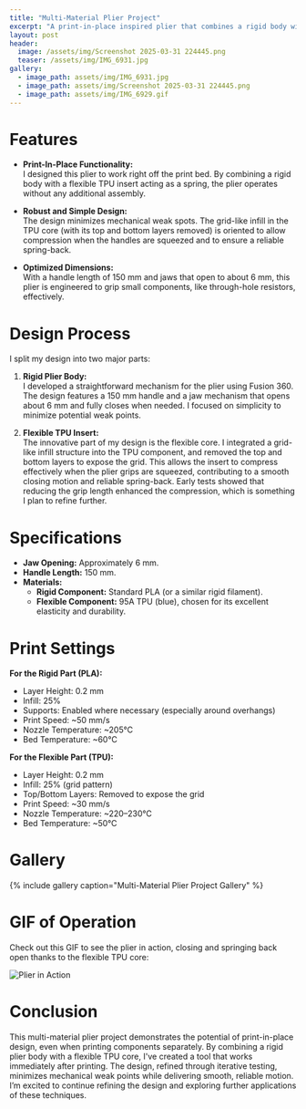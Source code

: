 ```yaml
---
title: "Multi-Material Plier Project"
excerpt: "A print-in-place inspired plier that combines a rigid body with a flexible TPU core for spring action."
layout: post
header:
  image: /assets/img/Screenshot 2025-03-31 224445.png
  teaser: /assets/img/IMG_6931.jpg
gallery:
  - image_path: assets/img/IMG_6931.jpg
  - image_path: assets/img/Screenshot 2025-03-31 224445.png
  - image_path: assets/img/IMG_6929.gif
---
```


# Features

* **Print-In-Place Functionality:**  
  I designed this plier to work right off the print bed. By combining a rigid body with a flexible TPU insert acting as a spring, the plier operates without any additional assembly.

* **Robust and Simple Design:**  
  The design minimizes mechanical weak spots. The grid-like infill in the TPU core (with its top and bottom layers removed) is oriented to allow compression when the handles are squeezed and to ensure a reliable spring-back.

* **Optimized Dimensions:**  
  With a handle length of 150 mm and jaws that open to about 6 mm, this plier is engineered to grip small components, like through-hole resistors, effectively.

# Design Process

I split my design into two major parts:

1. **Rigid Plier Body:**  
   I developed a straightforward mechanism for the plier using Fusion 360. The design features a 150 mm handle and a jaw mechanism that opens about 6 mm and fully closes when needed. I focused on simplicity to minimize potential weak points.

2. **Flexible TPU Insert:**  
   The innovative part of my design is the flexible core. I integrated a grid-like infill structure into the TPU component, and removed the top and bottom layers to expose the grid. This allows the insert to compress effectively when the plier grips are squeezed, contributing to a smooth closing motion and reliable spring-back. Early tests showed that reducing the grip length enhanced the compression, which is something I plan to refine further.

# Specifications

* **Jaw Opening:** Approximately 6 mm.  
* **Handle Length:** 150 mm.  
* **Materials:**  
  - **Rigid Component:** Standard PLA (or a similar rigid filament).  
  - **Flexible Component:** 95A TPU (blue), chosen for its excellent elasticity and durability.

# Print Settings

**For the Rigid Part (PLA):**  
- Layer Height: 0.2 mm  
- Infill: 25%  
- Supports: Enabled where necessary (especially around overhangs)  
- Print Speed: ~50 mm/s  
- Nozzle Temperature: ~205°C  
- Bed Temperature: ~60°C  

**For the Flexible Part (TPU):**  
- Layer Height: 0.2 mm  
- Infill: 25% (grid pattern)  
- Top/Bottom Layers: Removed to expose the grid  
- Print Speed: ~30 mm/s  
- Nozzle Temperature: ~220–230°C  
- Bed Temperature: ~50°C  

# Gallery

{% include gallery caption="Multi-Material Plier Project Gallery" %}

# GIF of Operation

Check out this GIF to see the plier in action, closing and springing back open thanks to the flexible TPU core:

![Plier in Action](/assets/img/IMG_6929.gif)

# Conclusion

This multi-material plier project demonstrates the potential of print-in-place design, even when printing components separately. By combining a rigid plier body with a flexible TPU core, I've created a tool that works immediately after printing. The design, refined through iterative testing, minimizes mechanical weak points while delivering smooth, reliable motion. I’m excited to continue refining the design and exploring further applications of these techniques.

